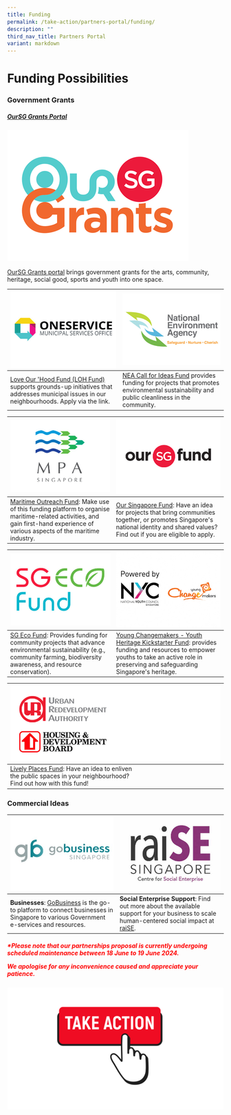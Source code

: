```yaml
---
title: Funding
permalink: /take-action/partners-portal/funding/
description: ""
third_nav_title: Partners Portal
variant: markdown
---
```

# Funding Possibilities


### Government Grants

##### [OurSG Grants Portal](https://oursggrants.gov.sg)

[![](/images/oursggrants_logo.png)](https://oursggrants.gov.sg)

[OurSG Grants portal](https://oursggrants.gov.sg) brings government grants for the arts, community, heritage, social good, sports and youth into one space. 

| ![](/images/Opportunities/mso-logo_422x304.jpg)|  ![](/images/Opportunities/nea-logo_422x304.jpg) |
| -------- | -------- | 
| [Love Our 'Hood Fund (LOH Fund)](https://go.gov.sg/fund-application) supports grounds-up initiatives that addresses municipal issues in our neighbourhoods. Apply via the link. | [NEA Call for Ideas Fund](https://www.nea.gov.sg/programmes-grants/grants-and-awards/call-for-ideas-fund) provides funding for projects that promotes environmental sustainability and public cleanliness in the community. | 


| ![](/images/Opportunities/mpa-logo_422x304.jpg)|  ![](/images/Opportunities/osf-logo_422x304.jpg)|
| -------- | -------- | 
|[Maritime Outreach Fund](https://www.mpa.gov.sg/events-careers/public-outreach/maritime-outreach-fund): Make use of this funding platform to organise maritime-related activities, and gain first-hand experience of various aspects of the maritime industry.| [Our Singapore Fund](https://www.sg/oursingaporefund): Have an idea for projects that bring communities together, or promotes Singapore's national identity and shared values? Find out if you are eligible to apply. | 

|![](/images/Opportunities/sg-eco-fund_422x304.jpg)  |  ![](/images/Opportunities/nyc-ycm-logo-(422x304).jpg) |
| -------- | -------- | 
|[SG Eco Fund](https://www.mse.gov.sg/sgecofund): Provides funding for community projects that advance environmental sustainability (e.g., community farming, biodiversity awareness, and resource conservation). | [Young Changemakers - Youth Heritage Kickstarter Fund](https://www.nyc.gov.sg/programmes-grants/young-changemakers)​:  provides funding and resources to empower youths to take an active role in preserving and safeguarding Singapore's heritage. | 

|![](/images/Opportunities/Funding/URA_HDB.png)|
| -------- |
|[Lively Places Fund](https://www.ura.gov.sg/Corporate/Get-Involved/Enliven-Public-Spaces/Activate-public-spaces): Have an idea to enliven<br> the public spaces in your neighbourhood? <br>Find out how with this fund!|

### Commercial Ideas 


| ![](/images/Opportunities/gobusiness-logo-v2.jpg) | ![](/images/Opportunities/raise-logo-v2.jpg)|
| - | -------- | 
| **Businesses**: [GoBusiness](https://gobusiness.gov.sg) is the go-to platform to connect businesses in Singapore to various Government e-services and resources. | **Social Enterprise Support**: Find out more about the available support for your business to scale human-centered social impact at [raiSE](https://www.raise.sg). | 

<h5 style="color: #ff0000">*Please note that our partnerships proposal is currently undergoing scheduled maintenance between 18 June to 19 June 2024.&nbsp;

We apologise for any inconvenience caused and appreciate your patience.</h5>

[![](/images/take%20action.png)](https://go.gov.sg/takeactiontoday)
